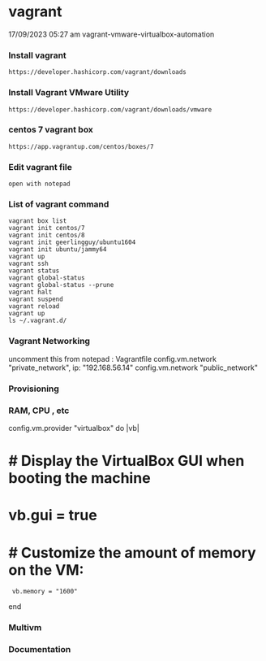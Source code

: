# vagrant
17/09/2023 05:27 am 
vagrant-vmware-virtualbox-automation
### Install vagrant 
```
https://developer.hashicorp.com/vagrant/downloads
```
### Install Vagrant VMware Utility
```
https://developer.hashicorp.com/vagrant/downloads/vmware
```
### centos 7 vagrant box
```
https://app.vagrantup.com/centos/boxes/7
```
### Edit vagrant file 
```
open with notepad

```
### List of vagrant command
```
vagrant box list
vagrant init centos/7
vagrant init centos/8
vagrant init geerlingguy/ubuntu1604
vagrant init ubuntu/jammy64
vagrant up
vagrant ssh
vagrant status
vagrant global-status
vagrant global-status --prune
vagrant halt
vagrant suspend
vagrant reload
vagrant up
ls ~/.vagrant.d/
```
### Vagrant Networking 
uncomment this from 
notepad :  Vagrantfile
config.vm.network "private_network", ip: "192.168.56.14"
config.vm.network "public_network"
### Provisioning
### RAM, CPU , etc
config.vm.provider "virtualbox" do |vb|
  #   # Display the VirtualBox GUI when booting the machine
  #   vb.gui = true
  #
  #   # Customize the amount of memory on the VM:
     vb.memory = "1600"
   end
### Multivm
### Documentation 
